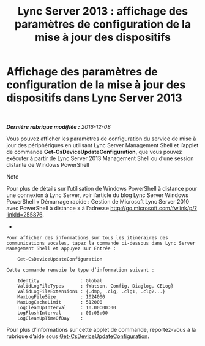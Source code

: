 ﻿---
title: 'Lync Server 2013 : affichage des paramètres de configuration de la mise à jour des dispositifs'
TOCTitle: Affichage des paramètres de configuration de la mise à jour des dispositifs
ms:assetid: aa6a70a9-bd77-4606-b797-ea6a3bab9cf2
ms:mtpsurl: https://technet.microsoft.com/fr-fr/library/JJ994059(v=OCS.15)
ms:contentKeyID: 53095491
ms.date: 12/10/2016
mtps_version: v=OCS.15
ms.translationtype: HT
---

# Affichage des paramètres de configuration de la mise à jour des dispositifs dans Lync Server 2013

 

_**Dernière rubrique modifiée :** 2016-12-08_

Vous pouvez afficher les paramètres de configuration du service de mise à jour des périphériques en utilisant Lync Server Management Shell et l’applet de commande **Get-CsDeviceUpdateConfiguration**, que vous pouvez exécuter à partir de Lync Server 2013 Management Shell ou d’une session distante de Windows PowerShell

> [!note]  
> Pour plus de détails sur l’utilisation de Windows PowerShell à distance pour une connexion à Lync Server, voir l’article du blog Lync Server Windows PowerShell « Démarrage rapide : Gestion de Microsoft Lync Server 2010 avec PowerShell à distance » à l’adresse <a href="http://go.microsoft.com/fwlink/p/?linkid=255876">http://go.microsoft.com/fwlink/p/?linkId=255876</a>.



  - 
    
    Pour afficher des informations sur tous les itinéraires des communications vocales, tapez la commande ci-dessous dans Lync Server Management Shell et appuyez sur Entrée :
    
        Get-CsDeviceUpdateConfiguration
    
    Cette commande renvoie le type d’information suivant :
    
        Identity               : Global
        ValidLogFileTypes      : {Watson, Config, Diaglog, CELog}
        ValidLogFileExtensions : {.dmp, .clg, .clg1, .clg2...}
        MaxLogFileSize         : 1024000
        MaxLogCacheLimit       : 512000
        LogCleanUpInterval     : 10.00:00:00
        LogFlushInterval       : 00:05:00
        LogCleanUpTimeOfDay    :

Pour plus d’informations sur cette applet de commande, reportez-vous à la rubrique d’aide sous [Get-CsDeviceUpdateConfiguration](https://docs.microsoft.com/en-us/powershell/module/skype/Get-CsDeviceUpdateConfiguration).

